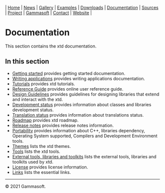 | [Home](home.md) | [News](news.md) | [Gallery](gallery.md) | [Examples](examples.md) | [Downloads](downloads.md) | [Documentation](documentation.md) | [Sources](https://github.com/gammasoft71/xtd) | [Project](https://sourceforge.net/projects/xtdpro/) | [Gammasoft](gammasoft.md)  | [Contact](contact.md) | [Website](https://gammasoft71.wixsite.com/xtdpro) |

# Documentation

This section contains the xtd documentation. ​

## In this section

* [Getting started](getting_started.md) provides getting started documentation.
* [Writing applications](writing_applications.md) provides writing applications documentation.
* [Tutorials](tutorials.md) provides xtd tutorials.
* [Reference Guide](https://codedocs.xyz/gammasoft71/xtd/index.html) provides online user reference guide.
* [Design Guidelines](design_guidelines.md) provides guidelines for designing libraries that extend and interact with the xtd.
* [Development status](development_status.md) provides information about classes and libraries development status.
* [Translation status](translations_status.md) provides information about translations status.
* [Roadmap](roadmap.md) provides xtd roadmap.
* [Release notes](release_notes.md) provides release notes information.
* [Portability](portability.md) provides information about C++, libraries dependency, Operating System supported, Compilers and Development Environment tools.
* [Themes](themes.md) lists the xtd themes.
* [Tools](tools.md) lists the xtd tools.
* [External tools, libraries and toolkits](external_tools_libraries_and_toolkits.md) lists the external tools, libraries and toolkits used by xtd.
* [License](license.md) provides license information.
* [Links](links.md) lists the essential links.

______________________________________________________________________________________________

© 2021 Gammasoft.
